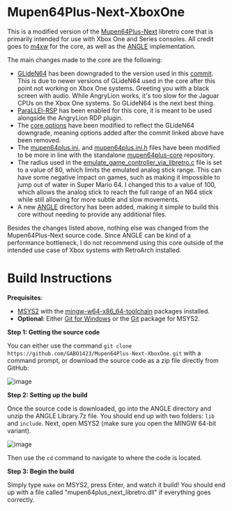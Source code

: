 # Mupen64Plus-Next-XboxOne
This is a modified version of the [Mupen64Plus-Next](https://github.com/libretro/mupen64plus-libretro-nx) libretro core that is primarily intended for use with Xbox One and Series consoles. All credit goes to [m4xw](https://github.com/m4xw) for the core, as well as the [ANGLE](https://github.com/google/angle) implementation.

The main changes made to the core are the following:

- [GLideN64](https://github.com/gonetz/GLideN64) has been downgraded to the version used in this [commit](https://github.com/libretro/mupen64plus-libretro-nx/commit/143e608e3ce715f62c71d589d7129ccd80ab0819). This is due to newer versions of GLideN64 used in the core after this point not working on Xbox One systems. Greeting you with a black screen with audio. While AngryLion works, it's too slow for the Jaguar CPUs on the Xbox One systems. So GLideN64 is the next best thing.
- [ParaLLEl-RSP](https://github.com/Themaister/parallel-rsp) has been enabled for this core, it is meant to be used alongside the AngryLion RDP plugin. 
- The [core options](https://github.com/GABO1423/Mupen64Plus-Next-XboxOne/blob/master/libretro/libretro_core_options.h) have been modified to reflect the GLideN64 downgrade, meaning options added after the commit linked above have been removed.
- The [mupen64plus.ini](https://github.com/GABO1423/Mupen64Plus-Next-XboxOne/blob/master/mupen64plus-core/data/mupen64plus.ini), and [mupen64plus.ini.h](https://github.com/GABO1423/Mupen64Plus-Next-XboxOne/blob/master/custom/mupen64plus-core/main/mupen64plus.ini.h) files have been modified to be more in line with the standalone [mupen64plus-core](https://github.com/mupen64plus/mupen64plus-core) repository.
- The radius used in the [emulate_game_controller_via_libretro.c](https://github.com/GABO1423/Mupen64Plus-Next-XboxOne/blob/master/custom/mupen64plus-core/plugin/emulate_game_controller_via_libretro.c#L299) file is set to a value of 80, which limits the emulated analog stick range. This can have some negative impact on games, such as making it impossible to jump out of water in Super Mario 64. I changed this to a value of 100, which allows the analog stick to reach the full range of an N64 stick while still allowing for more subtle and slow movements.
- A new [ANGLE](https://github.com/GABO1423/Mupen64Plus-Next-XboxOne/tree/master/ANGLE) directory has been added, making it simple to build this core without needing to provide any additional files.

Besides the changes listed above, nothing else was changed from the Mupen64Plus-Next source code.
Since ANGLE can be kind of a performance bottleneck, I do not recommend using this core outside of the intended use case of Xbox systems with RetroArch installed.

# Build Instructions

**Prequisites**:

- [MSYS2](https://www.msys2.org/) with the [mingw-w64-x86_64-toolchain](https://packages.msys2.org/group/mingw-w64-x86_64-toolchain) packages installed.
- **Optional**: Either [Git for Windows](https://gitforwindows.org/) or the [Git](https://packages.msys2.org/package/git) package for MSYS2.

**Step 1: Getting the source code**

You can either use the command `git clone https://github.com/GABO1423/Mupen64Plus-Next-XboxOne.git` with a command prompt, or download the source code as a zip file directly from GitHub:

![image](https://user-images.githubusercontent.com/35014183/164373033-25607e57-24c5-4987-91bc-3e43c7f02387.png)

**Step 2: Setting up the build**

Once the source code is downloaded, go into the ANGLE directory and unzip the ANGLE Library.7z file. You should end up with two folders: `lib` and `include`.
Next, open MSYS2 (make sure you open the MINGW 64-bit variant).

![image](https://user-images.githubusercontent.com/35014183/164373294-7e12f238-b013-40df-b686-1ef24c541d9d.png)

Then use the `cd` command to navigate to where the code is located.

**Step 3: Begin the build**

Simply type `make` on MSYS2, press Enter, and watch it build! You should end up with a file called "mupen64plus_next_libretro.dll" if everything goes correctly.
